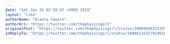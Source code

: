 ```yaml
---
date: "Sat Jan 26 02:58:47 +0000 2019"
layout: "like"
authorName: "Dianna Cowern"
authorUrl: "https://twitter.com/thephysicsgirl"
originalPost: "https://twitter.com/thephysicsgirl/status/1088994632124514304"
inReplyTo: "https://twitter.com/thephysicsgirl/status/1088621632791461889"
---
```

